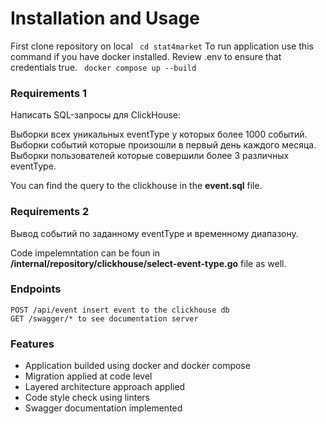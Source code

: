 # Installation and Usage

First clone repository on local
``` cd stat4market```
To run application use this command if you have docker installed.
Review .env to ensure that credentials true.
``` docker compose up --build```

### Requirements 1
Написать SQL-запросы для ClickHouse:

Выборки всех уникальных eventType у которых более 1000 событий.
Выборки событий которые произошли в первый день каждого месяца.
Выборки пользователей которые совершили более 3 различных eventType.

You can find the query to the clickhouse in the __event.sql__ file. 

### Requirements 2
Вывод событий по заданному eventType и временному диапазону.

Code impelemntation can be foun in __/internal/repository/clickhouse/select-event-type.go__ file as well.

### Endpoints
```plaintext
POST /api/event insert event to the clickhouse db
GET /swagger/* to see documentation server
```

### Features
 - Application builded using docker and docker compose
 - Migration applied at code level
 - Layered architecture approach applied
 - Code style check using linters
 - Swagger documentation implemented
